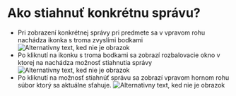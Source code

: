 # Ako stiahnuť konkrétnu správu?
-	Pri zobrazení konkrétnej správy pri predmete sa v vpravom rohu nachádza ikonka s troma zvyslími bodkami
![Alternativny text, ked nie je obrazok](../stiahnut-spravu.png "Nazov obrazku")
-	Po kliknutí na ikonku s troma bodkami sa zobrazí rozbalovacie okno v ktorej na nachádza možnosť stiahnutia správy
![Alternativny text, ked nie je obrazok](../stiahnut-spravu1.png "Nazov obrazku")
-	Po kliknutí na možnosť stiahnúť správu sa zobrazí vpravom hornom rohu súbor ktorý sa aktuálne sťahuje.
![Alternativny text, ked nie je obrazok](../stiahnute-subory.png "Nazov obrazku")